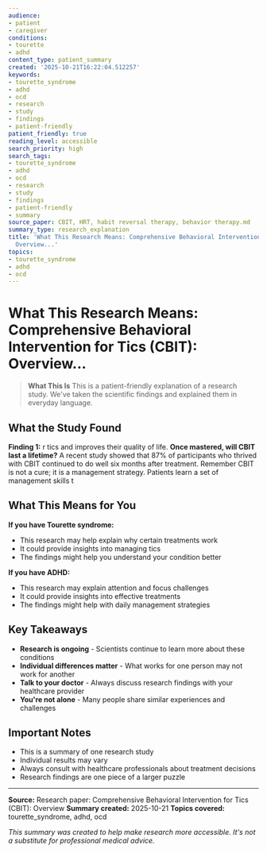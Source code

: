 ```yaml
---
audience:
- patient
- caregiver
conditions:
- tourette
- adhd
content_type: patient_summary
created: '2025-10-21T16:22:04.512257'
keywords:
- tourette_syndrome
- adhd
- ocd
- research
- study
- findings
- patient-friendly
patient_friendly: true
reading_level: accessible
search_priority: high
search_tags:
- tourette_syndrome
- adhd
- ocd
- research
- study
- findings
- patient-friendly
- summary
source_paper: CBIT, HRT, habit reversal therapy, behavior therapy.md
summary_type: research_explanation
title: 'What This Research Means: Comprehensive Behavioral Intervention for Tics (CBIT):
  Overview...'
topics:
- tourette_syndrome
- adhd
- ocd
---
```


# What This Research Means: Comprehensive Behavioral Intervention for Tics (CBIT): Overview...

> **What This Is**
> This is a patient-friendly explanation of a research study. We've taken the scientific findings and explained them in everyday language.

## What the Study Found

**Finding 1:** r tics and improves their quality of life. **Once mastered, will CBIT last a lifetime?** A recent study showed that 87% of participants who thrived with CBIT continued to do well six months after treatment. Remember CBIT is not a cure; it is a management strategy. Patients learn a set of management skills t

## What This Means for You

**If you have Tourette syndrome:**
- This research may help explain why certain treatments work
- It could provide insights into managing tics
- The findings might help you understand your condition better

**If you have ADHD:**
- This research may explain attention and focus challenges
- It could provide insights into effective treatments
- The findings might help with daily management strategies

## Key Takeaways

- **Research is ongoing** - Scientists continue to learn more about these conditions
- **Individual differences matter** - What works for one person may not work for another
- **Talk to your doctor** - Always discuss research findings with your healthcare provider
- **You're not alone** - Many people share similar experiences and challenges

## Important Notes

- This is a summary of one research study
- Individual results may vary
- Always consult with healthcare professionals about treatment decisions
- Research findings are one piece of a larger puzzle

---

**Source:** Research paper: Comprehensive Behavioral Intervention for Tics (CBIT): Overview
**Summary created:** 2025-10-21
**Topics covered:** tourette_syndrome, adhd, ocd

*This summary was created to help make research more accessible. It's not a substitute for professional medical advice.*
